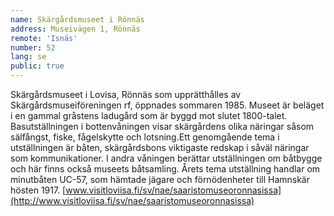 ```yaml
---
name: Skärgårdsmuseet i Rönnäs
address: Museivägen 1, Rönnäs
remote: 'Isnäs'
number: 52
lang: se
public: true
---
```

Skärgårdsmuseet i Lovisa, Rönnäs som upprätthålles av Skärgårdsmuseiföreningen rf, öppnades sommaren 1985. Museet är beläget i en gammal gråstens ladugård som är byggd mot slutet 1800-talet. Basutställningen i bottenvåningen visar skärgårdens olika näringar såsom sälfångst, fiske, fågelskytte och lotsning.Ett genomgående tema i utställningen är båten, skärgårdsbons viktigaste redskap i såväl näringar som kommunikationer. I andra våningen berättar utställningen om båtbygge och här finns också museets båtsamling. Årets tema utställning handlar om minutbåten UC-57, som hämtade jägare och förnödenheter till Hamnskär hösten 1917.
[www.visitloviisa.fi/sv/nae/saaristomuseoronnasissa](http://www.visitloviisa.fi/sv/nae/saaristomuseoronnasissa)
